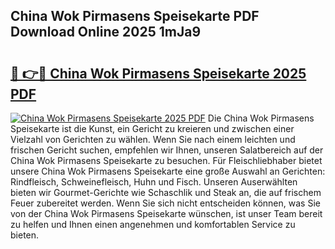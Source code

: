 ## China Wok Pirmasens Speisekarte PDF Download Online 2025 1mJa9

# <h2><a href="http://gccqkag.nevu.top/?p=China+Wok+Pirmasens+Speisekarte">🔗 👉🔴 China Wok Pirmasens Speisekarte 2025 PDF</a></h2>

[![China Wok Pirmasens Speisekarte 2025 PDF](https://i.imgur.com/dBaPXMq.png)](http://gccqkag.nevu.top/?p=China+Wok+Pirmasens+Speisekarte)
Die China Wok Pirmasens Speisekarte ist die Kunst, ein Gericht zu kreieren und zwischen einer Vielzahl von Gerichten zu wählen. Wenn Sie nach einem leichten und frischen Gericht suchen, empfehlen wir Ihnen, unseren Salatbereich auf der China Wok Pirmasens Speisekarte zu besuchen. Für Fleischliebhaber bietet unsere China Wok Pirmasens Speisekarte eine große Auswahl an Gerichten: Rindfleisch, Schweinefleisch, Huhn und Fisch. Unseren Auserwählten bieten wir Gourmet-Gerichte wie Schaschlik und Steak an, die auf frischem Feuer zubereitet werden. Wenn Sie sich nicht entscheiden können, was Sie von der China Wok Pirmasens Speisekarte wünschen, ist unser Team bereit zu helfen und Ihnen einen angenehmen und komfortablen Service zu bieten.
